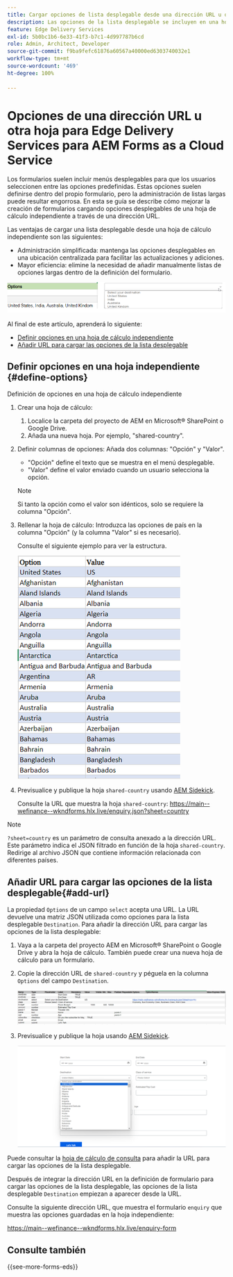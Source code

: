```yaml
---
title: Cargar opciones de lista desplegable desde una dirección URL u otra hoja para Edge Delivery Services para AEM Forms as a Cloud Service
description: Las opciones de la lista desplegable se incluyen en una hoja de cálculo distinta y luego se importan a la hoja de cálculo principal a través de la dirección URL proporcionada.
feature: Edge Delivery Services
exl-id: 5b0bc1b6-6e33-41f3-b7c1-4d997787b6cd
role: Admin, Architect, Developer
source-git-commit: f9ba9fefc61876a60567a40000ed6303740032e1
workflow-type: tm+mt
source-wordcount: '469'
ht-degree: 100%

---
```



# Opciones de una dirección URL u otra hoja para Edge Delivery Services para AEM Forms as a Cloud Service

Los formularios suelen incluir menús desplegables para que los usuarios seleccionen entre las opciones predefinidas. Estas opciones suelen definirse dentro del propio formulario, pero la administración de listas largas puede resultar engorrosa. En esta se guía se describe cómo mejorar la creación de formularios cargando opciones desplegables de una hoja de cálculo independiente a través de una dirección URL.


Las ventajas de cargar una lista desplegable desde una hoja de cálculo independiente son las siguientes:

* Administración simplificada: mantenga las opciones desplegables en una ubicación centralizada para facilitar las actualizaciones y adiciones.
* Mayor eficiencia: elimine la necesidad de añadir manualmente listas de opciones largas dentro de la definición del formulario.




![Opciones desplegables](/help/forms/assets/drop-down-options.png)


Al final de este artículo, aprenderá lo siguiente:

* [Definir opciones en una hoja de cálculo independiente](#define-options)
* [Añadir URL para cargar las opciones de la lista desplegable](#add-url)

## Definir opciones en una hoja independiente {#define-options}

Definición de opciones en una hoja de cálculo independiente

1. Crear una hoja de cálculo:
   1. Localice la carpeta del proyecto de AEM en Microsoft® SharePoint o Google Drive.
   1. Añada una nueva hoja. Por ejemplo, &quot;shared-country&quot;.
1. Definir columnas de opciones: 
Añada dos columnas: &quot;Opción&quot; y &quot;Valor&quot;.
   * &quot;Opción&quot; define el texto que se muestra en el menú desplegable.
   * &quot;Valor&quot; define el valor enviado cuando un usuario selecciona la opción.

   >[!NOTE]
   >
   >Si tanto la opción como el valor son idénticos, solo se requiere la columna &quot;Opción&quot;.

1. Rellenar la hoja de cálculo: 
Introduzca las opciones de país en la columna &quot;Opción&quot; (y la columna &quot;Valor&quot; si es necesario).

   Consulte el siguiente ejemplo para ver la estructura.

   ![Lista desplegable para el país](/help/forms/assets/drop-down-country-options.png)

1. Previsualice y publique la hoja `shared-country` usando [AEM Sidekick](https://www.aem.live/developer/tutorial#preview-and-publish-your-content).

   Consulte la URL que muestra la hoja `shared-country`: 
https://main--wefinance--wkndforms.hlx.live/enquiry.json?sheet=country

>[!NOTE]
>
> `?sheet=country` es un parámetro de consulta anexado a la dirección URL. Este parámetro indica el JSON filtrado en función de la hoja `shared-country`. Redirige al archivo JSON que contiene información relacionada con diferentes países.

## Añadir URL para cargar las opciones de la lista desplegable{#add-url}

La propiedad `Options` de un campo `select` acepta una URL. La URL devuelve una matriz JSON utilizada como opciones para la lista desplegable `Destination`. Para añadir la dirección URL para cargar las opciones de la lista desplegable:

1. Vaya a la carpeta del proyecto AEM en Microsoft® SharePoint o Google Drive y abra la hoja de cálculo. También puede crear una nueva hoja de cálculo para un formulario.
1. Copie la dirección URL de `shared-country` y péguela en la columna `Options` del campo `Destination`.

   ![Hoja de cálculo de consulta](/help/forms/assets/drop-down-enquiry.png)

1. Previsualice y publique la hoja usando [AEM Sidekick](https://www.aem.live/developer/tutorial#preview-and-publish-your-content).


   ![Lista desplegable para el país](/help/forms/assets/load-dropdown-options-form.png)

Puede consultar la [hoja de cálculo de consulta](/help/forms/assets/enquiry-options.xlsx) para añadir la URL para cargar las opciones de la lista desplegable.

Después de integrar la dirección URL en la definición de formulario para cargar las opciones de la lista desplegable, las opciones de la lista desplegable `Destination` empiezan a aparecer desde la URL.

Consulte la siguiente dirección URL, que muestra el formulario `enquiry` que muestra las opciones guardadas en la hoja independiente:

https://main--wefinance--wkndforms.hlx.live/enquiry-form

## Consulte también

{{see-more-forms-eds}}


